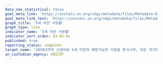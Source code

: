 ```yaml
---
data_non_statistical: false
goal_meta_link: 'https://unstats.un.org/sdgs/metadata/files/Metadata-03-02-01.pdf'
goal_meta_link_text: 'https://unstats.un.org/sdgs/metadata/files/Metadata-03-02-01.pdf'
graph_title: '5세 미만 사망률'
graph_type: line
indicator_name: '5세 미만 사망률'
indicator_sort_order: 03-02-01
published: true
reporting_status: complete
target_name: '2030년까지 신생아와 5세 미만의 예방가능한 사망을 종식시켜, 모든 국가의 신생아 사망률을 1천 명당 최소 12명 이하, 5세 미만 사망률을 천 명당 최소 25명 이하로 감소'
un_custodian_agency: UNICEF
---
```

